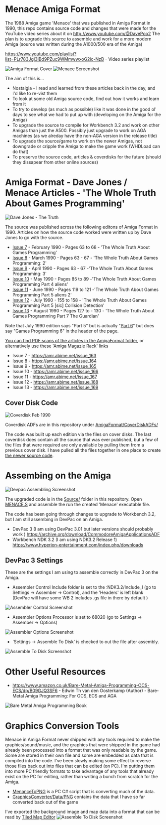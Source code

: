 # Menace Amiga Format

The 1988 Amiga game 'Menace' that was published in Amiga Format in 1990, this repo contains source code and changes that were made for the YouTube video series about it on http://www.youtube.com/@DavePoo2
 The plan is to upgrade this source to assemble and work for a more modern Amiga (source was written during the A1000/500 era of the Amiga)

https://www.youtube.com/playlist?list=PLr783JgI3IBd9PZuc9WMmwwxoG2ic-NzB - Video series playlist

![Amiga Format Cover](Images/AmigaFormatCover.png)
![Menace Screenshot](Images/MenaceScreenShot02.png)

The aim of this is...

* Nostalgia - I read and learned from these articles back in the day, and I'd like to re-vist them
* To look at some old Amiga source code, find out how it works and learn from it
* To try to develop (as much as possible) like it was done in the good ol' days to see what we had to put up with (developing on the Amiga for the Amiga)
* To upgrade the source to compile for Workbench 3.2 and work on other Amigas than just the A500. Possibly just upgrade to work on AGA machines (as we alreday have the non-AGA version in the release title)
* To upgrade the source/game to work on the newer Amigas, not downgrade or cripple the Amiga to make the game work (WHDLoad can do that)
* To preserve the source code, articles & coverdisks for the future (should they dissapear from other online sources)

# Amiga Format - Dave Jones / Menace Articles - 'The Whole Truth About Games Programming'

![Dave Jones - The Truth](Images/AmigaFormatArticleHeader.png)

The source was published across the following editons of Amiga Format in 1990. Articles on how the source code worked were written up by Dave Jones to go with the source.

* [Issue 7](AmigaFormat/AmigaFormat007-Feb90_DaveJonesLockerPart1.pdf) - February 1990 - Pages 63 to 68 - 'The Whole Truth About Games Programming'
* [Issue 8](AmigaFormat/AmigaFormat008-Mar90_DaveJonesLockerPart2.pdf) - March 1990 - Pages 63 - 67 - 'The Whole Truth About Games Programming: 2'
* [Issue 9](AmigaFormat/AmigaFormat009-Apr90_DaveJonesLockerPart3.pdf) - April 1990 - Pages 63 - 67 -'The Whole Truth About Games Programming: 3'
* [Issue 10](AmigaFormat/AmigaFormat010-May90_DaveJonesLockerPart4.pdf) - May 1990 - Pages 85 to 89 -'The Whole Truth About Games Programming Part 4 aliens'
* [Issue 11](AmigaFormat/AmigaFormat011-Jun90_DaveJonesLockerPart5.pdf) - June 1990 - Pages 119 to 121 -'The Whole Truth About Games Programming Part 5 aliens 2'
* [Issue 12](AmigaFormat/AmigaFormat012-Jul90_DaveJonesLockerPart6.pdf) - July 1990 - 155 to 158 - 'The Whole Truth About Games Programming Part 5 [sic] Collision Detection'
* [Issue 13](AmigaFormat/AmigaFormat013-Aug90_DaveJonesLockerPart7.pdf) - August 1990 - Pages 127 to - 130 - 'The Whole Truth About Games Programming Part 7 The Guardian'
 
Note that July 1990 edition says "Part 5" but is actually "[Part 6](AmigaFormat/AmigaFormat012-Jul90_DaveJonesLockerPart6.pdf)" but does say "Games Programming 6" in the header of the page.

 [You can find PDF scans of the articles in the AmigaFormat folder](AmigaFormat/), or alternatively use these 'Amiga Magazie Rack' links
* Issue 7 - https://amr.abime.net/issue_163
* Issue 8 - https://amr.abime.net/issue_164
* Issue 9 - https://amr.abime.net/issue_165
* Issue 10 - https://amr.abime.net/issue_166
* Issue 11 - https://amr.abime.net/issue_167
* Issue 12 - https://amr.abime.net/issue_168
* Issue 13 - https://amr.abime.net/issue_169

## Cover Disk Code

![Coverdisk Feb 1990](Images/Coverdisks/af07_1990_02_d1.jpg)

Coverdisk ADFs are in this repository under [AmigaFormat/CoverDiskADFs/](AmigaFormat/CoverDiskADFs)

The code was built up each edition via the files on cover disks.
The last coverdisk does contain all the source that was ever published, but a few of the files that were required are only available by pulling them from a previous cover disk.
I have pulled all the files together in one place to create [the newer source code](Source).

# Assembing on the Amiga

![Devpac Assembling Screenshot](Images/MenaceAssembedScreenShot.png)

The upgraded code is in the [Source/](Source) folder in this repository. Open [MENACE.S](Source/MENACE.S) and assemble the run the created 'Menace' executable file.

The code has been going through changes to upgrade to Workbench 3.2, but I am still assembing in DevPac on an Amiga.
* DevPac 3 (I am using DevPac 3.01 but later versions should probably work ) https://archive.org/download/CommodoreAmigaApplicationsADF
* Workbench NDK 3.2 (I am using NDK3.2 Release 1) https://www.hyperion-entertainment.com/index.php/downloads

## DevPac 3 Settings

These are the settings I am using to assemble correctly in DevPac 3 on the Amiga.

* Assembler Control Include folder is set to the :NDK3.2/Include_I (go to Settings -> Assember -> Control), and the 'Headers' is left blank (DevPac will have some WB 2 includes .gs file in there by default )

![Assembler Control Screenshot](Images/DevPac2_AssemblerControlSettings.png)

* Assembler Options Processor is set to 68020 (go to Settings -> Assember -> Options)

![Assembler Options Screenshot](Images/DevPac3_AssemberOptionsSettings.png)

* 'Settings -> Assemble To Disk' is checked to out the file after assembly.

![Assemble To Disk Screenshot](Images/DevPac3_AssembleToDisk.png)

# Other Useful Resources

* https://www.amazon.co.uk/Bare-Metal-Amiga-Programming-OCS-ECS/dp/B09GJQ3SF6 - Edwin Th van den Oosterkamp (Author) - Bare-Metal Amiga Programming: For OCS, ECS and AGA

![Bare Metal Amiga Programming Book](Images/BareMetalAmigaProgramming.jpg)

# Graphics Conversion Tools

Menace in Amiga Format never shipped with any tools required to make the graphics/sound/music, and the graphics that were shipped in the game had already been processed into a format that was only readable by the game. Some are stored in their own file and some are embedded as data that is compiled into the code.
I've been slowly making some effect to reverse those files back out into files that can be edited (on PC). I'm putting them into more PC friendly formats to take advantage of any tools that already exist on the PC for editing, rather than writing a bunch from scratch for the Amiga.

* [MenanceToPNG](Tools/PC/GraphicsConverter/MenaceToPNG/Program.cs) is a PC C# script that is converting much of the data.
* [GraphicsConverter/Data/PNG](Tools/PC/GraphicsConverter/Data/PNG/) contains the data that I have so far converted back out of the game

I've exported the background image and map data into a format that can be read by [Tiled Map Editor](https://www.mapeditor.org/)
![Assemble To Disk Screenshot](Images/TiledBackgroundLevel1.png)




